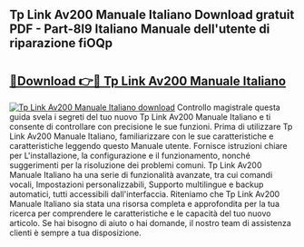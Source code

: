 ## Tp Link Av200 Manuale Italiano Download gratuit PDF - Part-8l9 Italiano Manuale dell'utente di riparazione fiOQp

# <h2><a href="http://dfcimda.blite.top/?on=Tp+Link+Av200+Manuale+Italiano">🔗Download 👉🔴 Tp Link Av200 Manuale Italiano</a></h2>

[![Tp Link Av200 Manuale Italiano download](https://i.imgur.com/lujVjoI.png)](http://dfcimda.blite.top/?on=Tp+Link+Av200+Manuale+Italiano)
Controllo magistrale questa guida svela i segreti del tuo nuovo Tp Link Av200 Manuale Italiano e ti consente di controllare con precisione le sue funzioni. Prima di utilizzare Tp Link Av200 Manuale Italiano, familiarizzare con le sue caratteristiche e caratteristiche leggendo questo Manuale utente. Fornisce istruzioni chiare per L'installazione, la configurazione e il funzionamento, nonché suggerimenti per la risoluzione dei problemi comuni. Tp Link Av200 Manuale Italiano ha una serie di funzionalità avanzate, tra cui comandi vocali, Impostazioni personalizzabili, Supporto multilingue e backup automatici, tutti accessibili dall'interfaccia. Riteniamo che Tp Link Av200 Manuale Italiano sia stata una risorsa completa e approfondita per la tua ricerca per comprendere le caratteristiche e le capacità del tuo nuovo articolo. Se hai bisogno di aiuto o hai domande, il nostro team di assistenza clienti è sempre a tua disposizione.
